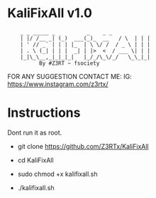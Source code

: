 # KaliFixAll v1.0
        _ _ _____ _          _    _ _ 
        | |/ /__ _| (_)  ___(_)_  __   / \  | | |
        | ' // _` | | | |_  | \ \/ /  / _ \ | | |
        | . \ (_| | | |  _| | |>  <  / ___ \| | |
        |_|\_\__,_|_|_|_|   |_/_/\_\/_/   \_\_|_|
              By #Z3RT ~ fsociety

FOR ANY SUGGESTION CONTACT ME:
IG: https://www.instagram.com/z3rtx/

# Instructions
Dont run it as root.
* git clone https://github.com/Z3RTx/KaliFixAll

* cd KaliFixAll

* sudo chmod +x kalifixall.sh

* ./kalifixall.sh

